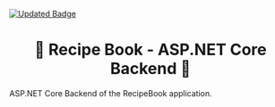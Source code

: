 [![Updated Badge](https://badges.pufler.dev/updated/MateusFS99/RecipeBook-ASP.NET)](https://github.com/MateusFS99/RecipeBook-ASP.NET/commits/main)

<h1 align="center">📖 Recipe Book - ASP.NET Core Backend 📖</h1>

ASP.NET Core Backend of the RecipeBook application.
